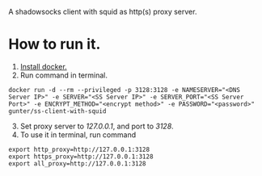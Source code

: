A shadowsocks client with squid as http(s) proxy server.

# How to run it.
1. [Install docker.](https://www.docker.com/)
2. Run command in terminal.
```
docker run -d --rm --privileged -p 3128:3128 -e NAMESERVER="<DNS Server IP>" -e SERVER="<SS Server IP>" -e SERVER_PORT="<SS Server Port>" -e ENCRYPT_METHOD="<encrypt method>" -e PASSWORD="<password>" gunter/ss-client-with-squid
```
3. Set proxy server to *127.0.0.1*, and port to *3128*.
4. To use it in terminal, run command
  ```
export http_proxy=http://127.0.0.1:3128
export https_proxy=http://127.0.0.1:3128
export all_proxy=http://127.0.0.1:3128
  ```
